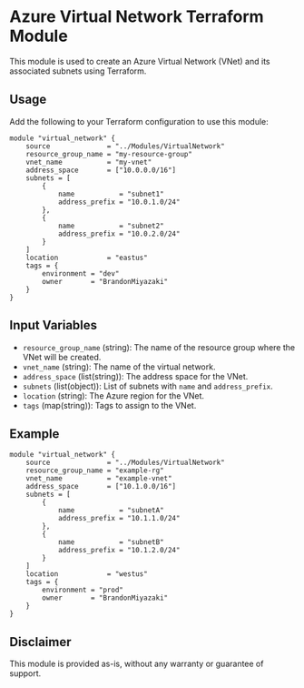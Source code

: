 # Azure Virtual Network Terraform Module

This module is used to create an Azure Virtual Network (VNet) and its associated subnets using Terraform.

## Usage

Add the following to your Terraform configuration to use this module:

```hcl
module "virtual_network" {
	source              = "../Modules/VirtualNetwork"
	resource_group_name = "my-resource-group"
	vnet_name           = "my-vnet"
	address_space       = ["10.0.0.0/16"]
	subnets = [
		{
			name           = "subnet1"
			address_prefix = "10.0.1.0/24"
		},
		{
			name           = "subnet2"
			address_prefix = "10.0.2.0/24"
		}
	]
	location            = "eastus"
	tags = {
		environment = "dev"
		owner       = "BrandonMiyazaki"
	}
}
```

## Input Variables

- `resource_group_name` (string): The name of the resource group where the VNet will be created.
- `vnet_name` (string): The name of the virtual network.
- `address_space` (list(string)): The address space for the VNet.
- `subnets` (list(object)): List of subnets with `name` and `address_prefix`.
- `location` (string): The Azure region for the VNet.
- `tags` (map(string)): Tags to assign to the VNet.

## Example

```hcl
module "virtual_network" {
	source              = "../Modules/VirtualNetwork"
	resource_group_name = "example-rg"
	vnet_name           = "example-vnet"
	address_space       = ["10.1.0.0/16"]
	subnets = [
		{
			name           = "subnetA"
			address_prefix = "10.1.1.0/24"
		},
		{
			name           = "subnetB"
			address_prefix = "10.1.2.0/24"
		}
	]
	location            = "westus"
	tags = {
		environment = "prod"
		owner       = "BrandonMiyazaki"
	}
}
```

## Disclaimer

This module is provided as-is, without any warranty or guarantee of support.
